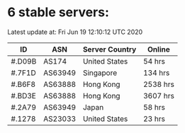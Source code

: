 # 6 stable servers:

Latest update at: Fri Jun 19 12:10:12 UTC 2020

| ID | ASN | Server Country | Online |
| -- | --- | -------------- | ------ |
| #.D09B | AS174 | United States | 54 hrs |
| #.7F1D | AS63949 | Singapore | 134 hrs |
| #.B6F8 | AS63888 | Hong Kong | 2538 hrs |
| #.BD3E | AS63888 | Hong Kong | 3607 hrs |
| #.2A79 | AS63949 | Japan | 58 hrs |
| #.1278 | AS23033 | United States | 23 hrs |

